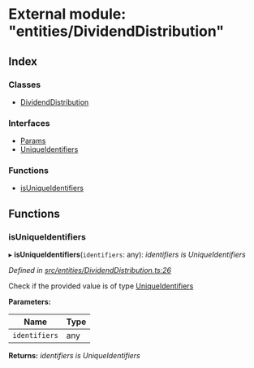 # External module: "entities/DividendDistribution"

## Index

### Classes

* [DividendDistribution](../classes/_entities_dividenddistribution_.dividenddistribution.md)

### Interfaces

* [Params](../interfaces/_entities_dividenddistribution_.params.md)
* [UniqueIdentifiers](../interfaces/_entities_dividenddistribution_.uniqueidentifiers.md)

### Functions

* [isUniqueIdentifiers](_entities_dividenddistribution_.md#isuniqueidentifiers)

## Functions

###  isUniqueIdentifiers

▸ **isUniqueIdentifiers**(`identifiers`: any): *identifiers is UniqueIdentifiers*

*Defined in [src/entities/DividendDistribution.ts:26](https://github.com/PolymathNetwork/polymath-sdk/blob/fb8c7c9/src/entities/DividendDistribution.ts#L26)*

Check if the provided value is of type [UniqueIdentifiers](../interfaces/_entities_dividenddistribution_.uniqueidentifiers.md)

**Parameters:**

Name | Type |
------ | ------ |
`identifiers` | any |

**Returns:** *identifiers is UniqueIdentifiers*
